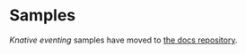 # Samples

_Knative eventing_ samples have moved to [the docs repository](https://github.com/knative/docs/tree/master/eventing/samples).

